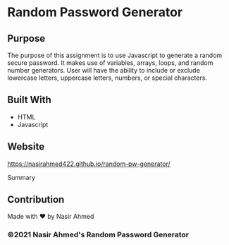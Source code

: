 # Random Password Generator

## Purpose
The purpose of this assignment is to use Javascript to generate a random secure password. It makes use of variables, arrays, loops, and random number generators. User will have the ability to include or exclude lowercase letters, uppercase letters, numbers, or special characters.

## Built With
* HTML
* Javascript

## Website
https://nasirahmed422.github.io/random-pw-generator/

Summary

## Contribution
Made with ❤️ by Nasir Ahmed

### ©️2021 Nasir Ahmed's Random Password Generator